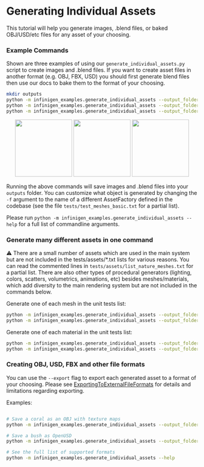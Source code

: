 # Generating Individual Assets

This tutorial will help you generate images, .blend files, or baked OBJ/USD/etc files for any asset of your choosing.

### Example Commands

Shown are three examples of using our `generate_individual_assets.py` script to create images and .blend files. If you want to create asset files in another format (e.g. OBJ, FBX, USD) you should first generate blend files then use our [](./ExportingToExternalFileFormats.md) docs to bake them to the format of your choosing. 

```bash
mkdir outputs
python -m infinigen_examples.generate_individual_assets --output_folder outputs/corals -f CoralFactory -n 2 --save_blend
python -m infinigen_examples.generate_individual_assets --output_folder outputs/seashells -f Seashells -n 2 --save_blend
python -m infinigen_examples.generate_individual_assets --output_folder outputs/chunkyrock -f ChunkyRock -n 2 --save_blend
```

<p align="center">
  <img src="images/individual_assets/coral.png" width="150" />
  <img src="images/individual_assets/seashells.png" width="150" />
  <img src="images/individual_assets/chunkyrock.png" width="150" />
</p>

Running the above commands will save images and .blend files into your `outputs` folder. You can customize what object is generated by changing the `-f` argument to the name of a different AssetFactory defined in the codebase (see the file `tests/test_meshes_basic.txt` for a partial list).

Please run `python -m infinigen_examples.generate_individual_assets --help` for a full list of commandline arguments.

### Generate many different assets in one command

:warning: There are a small number of assets which are used in the main system but are not included in the tests/assets/*.txt lists for various reasons. You can read the commented lines in `tests/assets/list_nature_meshes.txt` for a partial list. There are also other types of procedural generators (lighting, colors, scatters, volumetrics, animations, etc) besides meshes/materials, which add diversity to the main rendering system but are not included in the commands below.

Generate one of each mesh in the unit tests list:
```bash
python -m infinigen_examples.generate_individual_assets --output_folder outputs/corals -f tests/assets/list_nature_meshes.txt -n 1 --save_blend
python -m infinigen_examples.generate_individual_assets --output_folder outputs/corals -f tests/assets/list_indoor_meshes.txt -n 1 --save_blend
```

Generate one of each material in the unit tests list:
```bash
python -m infinigen_examples.generate_individual_assets --output_folder outputs/corals -f tests/assets/list_nature_materials.txt -n 1 --save_blend
python -m infinigen_examples.generate_individual_assets --output_folder outputs/corals -f tests/assets/list_indoor_materials.txt -n 1 --save_blend
```

### Creating OBJ, USD, FBX and other file formats

You can use the `--export` flag to export each generated asset to a format of your choosing. Please see [ExportingToExternalFileFormats](./ExportingToExternalFileFormats.md) for details and limitations regarding exporting. 

Examples:

```bash

# Save a coral as an OBJ with texture maps
python -m infinigen_examples.generate_individual_assets --output_folder outputs/corals -f CoralFactory -n 1 --render none --export obj

# Save a bush as OpenUSD 
python -m infinigen_examples.generate_individual_assets --output_folder outputs/bush -f BushFactory -n 1 --render none --export usdc

# See the full list of supported formats
python -m infinigen_examples.generate_individual_assets --help
```


